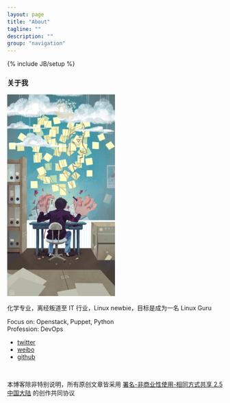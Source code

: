 ```yaml
---
layout: page
title: "About"
tagline: ""
description: ""
group: "navigation"
---
```

{% include JB/setup %}



### 关于我

<img src="/images/code.jpg" width="50%"  height="50%" >

化学专业，离经叛道至 IT 行业，Linux newbie，目标是成为一名 Linux Guru<br/>

Focus on: Openstack, Puppet, Python<br/>
Profession: DevOps<br/>

* [twitter][twitter]
* [weibo][weibo]
* [github][github]

</br>

本博客除非特别说明，所有原创文章皆采用 [署名-非商业性使用-相同方式共享 2.5 中国大陆][cc] 的创作共同协议

[twitter]: http://twitter.com/liaoishere
[weibo]: http://weibo.com/aoLiii
[github]: http://github.com/liaoishere
[cc]: http://creativecommons.org/licenses/by-nc-sa/2.5/cn/



